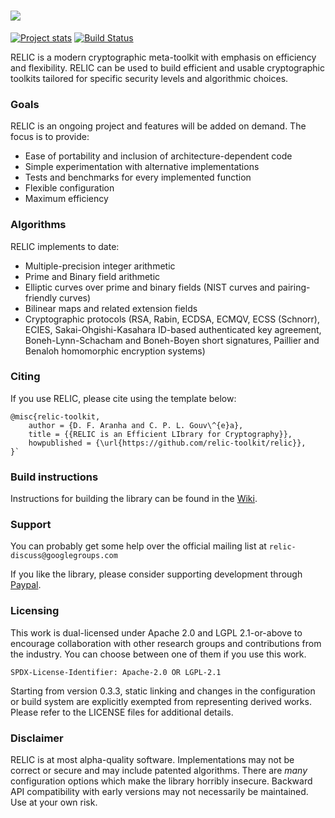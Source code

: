 ![](https://github.com/relic-toolkit/relic/blob/master/art/logo.png)
=====

[![Project stats](https://www.openhub.net/p/relic-toolkit/widgets/project_thin_badge.gif)](https://www.openhub.net/p/relic-toolkit)
[![Build Status](https://travis-ci.org/relic-toolkit/relic.svg?branch=master)](https://travis-ci.org/relic-toolkit/relic)

RELIC is a modern cryptographic meta-toolkit with emphasis on efficiency and flexibility. RELIC can be used to build efficient and usable cryptographic toolkits tailored for specific security levels and algorithmic choices.

### Goals

RELIC is an ongoing project and features will be added on demand. The focus is to provide:

 * Ease of portability and inclusion of architecture-dependent code
 * Simple experimentation with alternative implementations
 * Tests and benchmarks for every implemented function
 * Flexible configuration
 * Maximum efficiency

### Algorithms

RELIC implements to date:

 * Multiple-precision integer arithmetic
 * Prime and Binary field arithmetic
 * Elliptic curves over prime and binary fields (NIST curves and pairing-friendly curves)
 * Bilinear maps and related extension fields
 * Cryptographic protocols (RSA, Rabin, ECDSA, ECMQV, ECSS (Schnorr), ECIES, Sakai-Ohgishi-Kasahara ID-based authenticated key agreement, Boneh-Lynn-Schacham and Boneh-Boyen short signatures, Paillier and Benaloh homomorphic encryption systems)

### Citing

If you use RELIC, please cite using the template below:

    @misc{relic-toolkit,
        author = {D. F. Aranha and C. P. L. Gouv\^{e}a},
        title = {{RELIC is an Efficient LIbrary for Cryptography}},
        howpublished = {\url{https://github.com/relic-toolkit/relic}},
    }`

### Build instructions

Instructions for building the library can be found in the [Wiki](https://github.com/relic-toolkit/relic/wiki/Building).

### Support

You can probably get some help over the official mailing list at `relic-discuss@googlegroups.com`

If you like the library, please consider supporting development through [Paypal](https://www.paypal.com/cgi-bin/webscr?cmd=_donations&business=R7D6ZE3BLMTF2&lc=BR&item_name=RELIC%20Development&currency_code=USD&bn=PP%2dDonationsBF%3abtn_donateCC_LG%2egif%3aNonHosted).

### Licensing

This work is dual-licensed under Apache 2.0 and LGPL 2.1-or-above to encourage collaboration with other research groups and contributions from the industry. You can choose between one of them if you use this work.

`SPDX-License-Identifier: Apache-2.0 OR LGPL-2.1`

Starting from version 0.3.3, static linking and changes in the configuration or build system are explicitly exempted from representing derived works. Please refer to the LICENSE files for additional details.

### Disclaimer

RELIC is at most alpha-quality software. Implementations may not be correct or secure and may include patented algorithms. There are *many* configuration options which make the library horribly insecure. Backward API compatibility with early versions may not necessarily be maintained. Use at your own risk.
